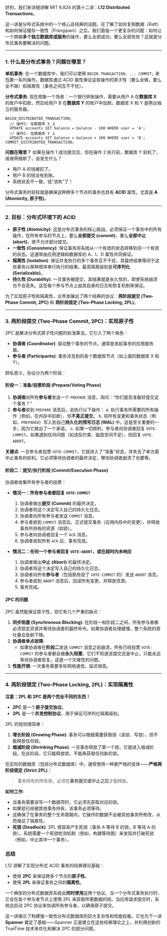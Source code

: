 好的，我们来详细讲解 MIT 6.824 的第十二讲：**L12 Distributed Transactions**。

这一讲是分布式系统中的一个核心且经典的话题。在了解了如何复制数据（Raft）和如何保证缓存一致性（Frangipani）之后，我们面临一个更复杂的问题：如何让一个跨越**多个独立数据库或服务**的操作，要么全部成功，要么全部失败？这就是分布式事务要解决的问题。

---

### 1. 什么是分布式事务？问题在哪里？

**单机事务**:
在一个数据库中，我们可以使用 `BEGIN TRANSACTION; ... COMMIT;` 来包裹一系列操作。数据库通过 ACID 属性保证这些操作的原子性（要么全做，要么全不做）和隔离性（事务之间互不干扰）。

**分布式事务**:
现在想象一个场景：一个银行转账操作，需要从用户 A 在**数据库 X** 的账户中扣款，然后给用户 B 在**数据库 Y** 的账户中加款。数据库 X 和 Y 是两台独立的服务器。

```
BEGIN_DISTRIBUTED_TRANSACTION;
  // 操作1: 在数据库 X 上
  UPDATE accounts SET balance = balance - 100 WHERE user = 'A';
  // 操作2: 在数据库 Y 上
  UPDATE accounts SET balance = balance + 100 WHERE user = 'B';
COMMIT_DISTRIBUTED_TRANSACTION;
```

**问题在哪里？**
如果在操作 1 成功提交后，但在操作 2 执行前，数据库 Y 宕机了，或者网络断了，会发生什么？

- 用户 A 的钱被扣了。
- 用户 B 的钱没有到账。
- 系统状态不一致，钱“消失”了！

分布式事务的目标就是确保这种跨多个节点的事务也具有 **ACID** 属性，尤其是 **A (Atomicity, 原子性)**。

---

### 2. 目标：分布式环境下的 ACID

- **原子性 (Atomicity)**: 这是分布式事务的核心挑战。必须保证一个事务中的所有操作，在所有参与的节点上，要么**全部提交 (commit)**，要么**全部中止 (abort)**。绝不允许部分提交。
- **一致性 (Consistency)**: 保证事务将系统从一个有效的状态转移到另一个有效的状态。这通常由应用逻辑和数据库的 A、I、D 属性共同保证。
- **隔离性 (Isolation)**: 保证并发执行的多个事务互不干扰，其最终结果等同于这些事务以某种顺序串行执行的结果。最高隔离级别是**可序列化 (Serializable)**。
- **持久性 (Durability)**: 一旦事务被提交，其结果就是永久性的，即使系统崩溃也不会丢失。这在每个参与节点上由其自身的日志和恢复机制来保证。

为了实现原子性和隔离性，业界发展出了两个经典的协议：**两阶段提交 (Two-Phase Commit, 2PC)** 和 **两阶段锁定 (Two-Phase Locking, 2PL)**。

---

### 3. 两阶段提交 (Two-Phase Commit, 2PC)：实现原子性

2PC 是解决分布式原子性问题的标准算法。它引入了两个角色：

- **协调者 (Coordinator)**: 驱动整个事务的节点，通常是发起事务的应用服务器。
- **参与者 (Participants)**: 事务涉及到的各个数据库节点（如上面的数据库 X 和 Y）。

顾名思义，协议分为两个阶段：

#### 阶段一：准备/投票阶段 (Prepare/Voting Phase)

1.  **协调者**向所有**参与者**发送一个 `PREPARE` 消息，询问：“你们是否准备好提交这个事务？”
2.  **参与者**收到 `PREPARE` 消息后，会执行以下操作：
    a. 执行事务所需要的所有操作（例如，在内存中扣款），但**不真正提交**。
    b. 将所有变更和事务状态（例如，`PREPARED`）写入到自己**持久化的预写日志 (WAL)** 中。这是至关重要的一步，因为它做出了一个承诺。
    c. 如果一切顺利，参与者向协调者回复 `VOTE-COMMIT`。如果遇到任何问题（如违反约束、磁盘空间不足），则回复 `VOTE-ABORT`。

**关键点**: 一旦参与者投票 `VOTE-COMMIT`，它就进入了“准备”状态，并失去了单方面中止事务的权利。它必须等待协调者的最终决定，哪怕协调者崩溃了也要等。

#### 阶段二：提交/执行阶段 (Commit/Execution Phase)

协调者收集所有参与者的投票：

- **情况一：所有参与者都回复 `VOTE-COMMIT`**

  1.  协调者做出**提交 (Commit)** 的最终决定。
  2.  协调者将这个决定写入自己的持久化日志。
  3.  协调者向所有参与者发送 `COMMIT` 消息。
  4.  参与者收到 `COMMIT` 消息后，正式提交事务（应用内存中的变更），并释放事务所持有的资源（如锁）。
  5.  参与者向协调者回复一个 `ACK` 消息。
  6.  协调者收到所有 `ACK` 后，事务完成。

- **情况二：任何一个参与者回复 `VOTE-ABORT`，或在超时内未响应**
  1.  协调者做出**中止 (Abort)** 的最终决定。
  2.  协调者将这个决定写入自己的持久化日志。
  3.  协调者向所有**参与者**（包括那些投了 `VOTE-COMMIT` 的）发送 `ABORT` 消息。
  4.  参与者收到 `ABORT` 消息后，回滚所有变更，并释放资源。
  5.  事务完成。

#### 2PC 的问题

2PC 虽然能保证原子性，但它有几个严重的缺点：

1.  **同步阻塞 (Synchronous Blocking)**: 在阶段一和阶段二之间，所有参与者都必须锁定资源并等待协调者的最终命令。如果协调者处理缓慢，整个系统的吞吐量会急剧下降。
2.  **协调者单点故障**:
    - 如果协调者在**阶段二**发送 `COMMIT` 消息之前崩溃，所有已经投票 `VOTE-COMMIT` 的参与者都会被**永久阻塞**，它们不知道该提交还是中止，只能永远等待协调者恢复。这是一个灾难性的问题。
3.  **性能开销**: 一次事务需要多轮网络通信，延迟很高。

---

### 4. 两阶段锁定 (Two-Phase Locking, 2PL)：实现隔离性

**注意：2PL 和 2PC 是两个完全不同的东西！**

- **2PC** 是一个**原子提交协议**。
- **2PL** 是一个**并发控制协议**，用于保证可序列化隔离级别。

2PL 的规则很简单：

1.  **增长阶段 (Growing Phase)**: 事务可以根据需要获取锁（读锁、写锁），但不能释放任何锁。
2.  **缩减阶段 (Shrinking Phase)**: 一旦事务释放了第一个锁，它就进入缩减阶段。在此阶段，它只能释放锁，不能再获取任何新的锁。

在实际的数据库（包括分布式数据库）中，通常使用一种更严格的变体——**严格两阶段锁定 (Strict 2PL)**：

> 事务持有的所有锁，必须在**事务提交或中止之后**才能释放。

**如何工作**:

- 当事务需要读写一个数据项时，它必须先获取对应的锁。
- 如果锁已经被其他事务持有，该事务必须等待。
- 这确保了在事务的整个生命周期内，它操作的数据不会被其他事务所修改，从而保证了隔离性。
- **死锁 (Deadlock)**: 2PL 很容易产生死锁（事务 A 等待 B 的锁，B 等待 A 的锁）。系统需要一个死锁检测机制（例如，构建等待图）来发现并打破死锁（例如，中止其中一个事务）。

### 总结

L12 讲解了实现分布式 ACID 事务的经典理论基础：

- 使用 **2PC** 来保证跨多个节点的**原子性**。
- 使用 **2PL** 来保证事务之间的**隔离性**。

一个典型的分布式数据库系统会**同时使用**这两个协议。当一个分布式事务执行时，它会在各个参与者节点上使用 2PL 来获取所需数据的锁。当应用请求提交时，系统会启动 2PC 协议来协调所有参与者，以确保原子提交。

这一讲揭示了构建强一致性分布式数据库的巨大复杂性和性能权衡。它也为下一讲 **Spanner** 奠定了基础——Spanner 正是建立在这些经典理论之上，并利用创新的 TrueTime 技术来优化和解决 2PC 的部分问题。
